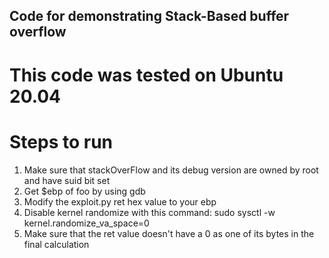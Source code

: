 ## Code for demonstrating Stack-Based buffer overflow

# This code was tested on Ubuntu 20.04

# Steps to run
1. Make sure that stackOverFlow and its debug version are owned by root and have suid bit set
2. Get $ebp of foo by using gdb
3. Modify the exploit.py ret hex value to your ebp
4. Disable kernel randomize with this command: sudo sysctl -w kernel.randomize_va_space=0
5. Make sure that the ret value doesn't have a 0 as one of its bytes in the final calculation